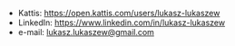 - Kattis: https://open.kattis.com/users/lukasz-lukaszew
- LinkedIn: https://www.linkedin.com/in/lukasz-lukaszew
- e-mail: lukasz.lukaszew@gmail.com

